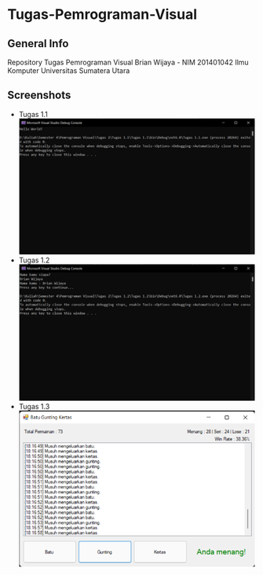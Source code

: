 # Tugas-Pemrograman-Visual

## General Info
Repository Tugas Pemrograman Visual
Brian Wijaya - NIM 201401042
Ilmu Komputer
Universitas Sumatera Utara

## Screenshots
* Tugas 1.1
![alt text](https://github.com/briannzw/Tugas-Pemrograman-Visual/blob/master/Screenshot%20Tugas%201.1.png "Screenshot Tugas 1.1")
* Tugas 1.2
![alt text](https://github.com/briannzw/Tugas-Pemrograman-Visual/blob/master/Screenshot%20Tugas%201.2.png "Screenshot Tugas 1.2")
* Tugas 1.3
![alt text](https://github.com/briannzw/Tugas-Pemrograman-Visual/blob/master/Screenshot%20Tugas%201.3.png "Screenshot Tugas 1.3")
